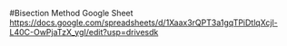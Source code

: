 #Bisection Method Google Sheet
https://docs.google.com/spreadsheets/d/1Xaax3rQPT3a1gqTPiDtlqXcjl-L40C-OwPjaTzX_ygI/edit?usp=drivesdk
